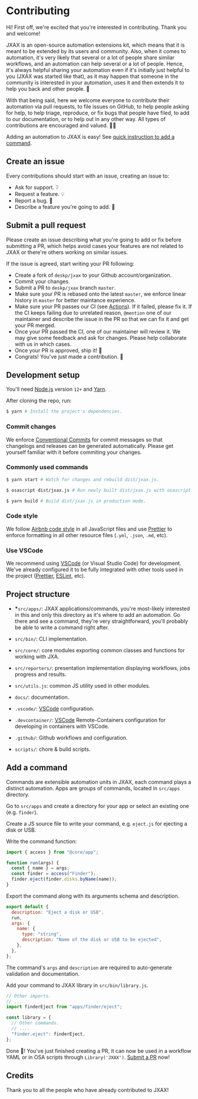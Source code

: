 # Contributing

Hi! First off, we're excited that you're interested in contributing. Thank you and welcome!

JXAX is an open-source automation extensions kit, which means that it is meant to be extended by
its users and community. Also, when it comes to automation, it's very likely that several or a lot
of people share similar workflows, and an automation can help several or a lot of people. Hence,
it's always helpful sharing your automation even if it's initially just helpful to you (JXAX was
started like that), as it may happen that someone in the community is interested in your
automation, uses it and then extends it to help you back and other people. 💚

With that being said, here we welcome everyone to contribute their automation via pull requests, to
file issues on GitHub, to help people asking for help, to help triage, reproduce, or fix bugs that
people have filed, to add to our documentation, or to help out in any other way. All types of
contributions are encouraged and valued. 💪🏻

Adding an automation to JXAX is easy! See [quick instruction to add a command](#add-a-command).

## Create an issue

Every contributions should start with an issue, creating an issue to:

- Ask for support. ❔
- Request a feature. 💡
- Report a bug. 🐞
- Describe a feature you're going to add. 🔨

## Submit a pull request

Please create an issue describing what you're going to add or fix before submitting a PR, which
helps avoid cases your features are not related to JXAX or there're others working on similar
issues.

If the issue is agreed, start writing your PR following:

- Create a fork of `deskp/jxax` to your Github account/organization.
- Commit your changes.
- Submit a PR to `deskp/jxax` branch `master`.
- Make sure your PR is rebased onto the latest `master`, we enforce linear history in `master` for
  better maintance experience.
- Make sure your PR passes our CI (see [Actions][actions-link]). If it failed, please fix it. If
  the CI keeps failing due to unrelated reason, `@mention` one of our maintainer and describe the
  issue in the PR so that we can fix it and get your PR merged.
- Once your PR passed the CI, one of our maintainer will review it. We may give some feedback and
  ask for changes. Please help collaborate with us in which cases.
- Once your PR is approved, ship it! 🚀
- Congrats! You've just made a contribution. 🎉

## Development setup

You'll need [Node.js] version `12+` and [Yarn].

After cloning the repo, run:

```bash
$ yarn # Install the project's dependencies.
```

### Commit changes

We enforce [Conventional Commits] for commit messages so that changelogs and releases can be generated automatically. Please get yourself familiar with it before commiting your changes.

### Commonly used commands

```bash
$ yarn start # Watch for changes and rebuild dist/jxax.js.

$ osascript dist/jxax.js # Run newly built dist/jxax.js with osascript.

$ yarn build # Build dist/jxax.js in production mode.
```

### Code style

We follow [Airbnb code style] in all JavaScript files and use [Prettier] to enforce formatting in all other resource files (`.yml`, `.json`, `.md`, etc).

### Use VSCode

We recommend using [VSCode] (or Visual Studio Code) for development. We've already configured it to be fully integrated with other tools used in the project ([Prettier], [ESLint], etc).

## Project structure

- **\***`src/apps/`: JXAX applications/commands, you're most-likely interested in this and only
  this directory as it's where to add an automation. Go there and see a command, they're very
  straightforward, you'll probably be able to write a command right after.

- `src/bin/`: CLI implementation.

- `src/core/`: core modules exporting common classes and functions for working with JXA.

- `src/reporters/`: presentation implementation displaying workflows, jobs progress and results.

- `src/utils.js`: common JS utility used in other modules.

- `docs/`: documentation.

- `.vscode/`: [VSCode] configuration.

- `.devcontainer/`: [VSCode] Remote-Containers configuration for developing in containers with VSCode.

- `.github/`: Github workflows and configuration.

- `scripts/`: chore & build scripts.

## Add a command

Commands are extensible automation units in JXAX, each command plays a distinct automation. Apps
are groups of commands, located in `src/apps` directory.

Go to `src/apps` and create a directory for your app or select an existing one (e.g. `finder`).

Create a JS source file to write your command, e.g. `eject.js` for ejecting a disk or USB.

Write the command function:

```js
import { access } from "@core/app";

function run(args) {
  const { name } = args;
  const finder = access("Finder");
  finder.eject(finder.disks.byName(name));
}
```

Export the command along with its arguments schema and description.

```js
export default {
  description: "Eject a disk or USB",
  run,
  args: {
    name: {
      type: "string",
      description: "Name of the disk or USB to be ejected",
    },
  },
};
```

The command's `args` and `description` are required to auto-generate validation and documentation.

Add your command to JXAX library in `src/bin/library.js`.

```js
// Other imports.
// ...
import finderEject from "apps/finder/eject";

const library = {
  // Other commands.
  // ....
  "finder.eject": finderEject,
};
```

Done 🎊! You've just finished creating a PR, it can now be used in a workflow YAML or in OSA scripts
through `Library('JXAX')`. [Submit a PR](#submit-a-pull-request) now!

## Credits

Thank you to all the people who have already contributed to JXAX!

<!-- Links -->

[actions-link]: https://github.com/deskp/jxax/actions?query=workflow%3ACI
[node.js]: http://nodejs.org
[yarn]: https://yarnpkg.com/en/docs/install
[conventional commits]: https://www.conventionalcommits.org
[airbnb code style]: https://github.com/airbnb/javascript
[prettier]: https://prettier.io
[eslint]: https://eslint.org
[vscode]: https://code.visualstudio.com
